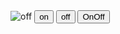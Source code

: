 <!DOCTYPE html>
<html>
<head>
    <meta charset="utf-8" />
    <meta http-equiv="X-UA-Compatible" content="IE=edge">
    <title>Page Title</title>
    <meta name="viewport" content="width=device-width, initial-scale=1">
</head>
<body>
    <img id="image" src="of.png" alt="off" />
    <button onclick="lightOn()" >on</button>
    <button onclick="lightOff()">off</button>
    <button id="OnOffButton" onclick="lightOnOff()">OnOff</button>
    <script>
        function lightOn() {
            document.getElementById("image").setAttribute("src","on.png");
        }
        function lightOff() {
            document.getElementById("image").setAttribute("src","of.png");
        
        }
        function lightOnOff() { 
            var imgSrc = document.getElementById("image").getAttribute("src")

            if(imgSrc == "of.png"){
                document.getElementById("image").setAttribute("src","on.png");
                document.getElementById("OnOffButton").innerHTML="off"
            }
            else {
                document.getElementById("image").setAttribute("src","of.png");
                document.getElementById("OnOffButton").innerHTML="on" 
            }
            

        }
    </script>
</body>
</html>
